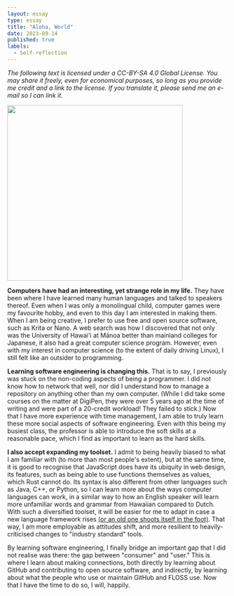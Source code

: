 ```yaml
---
layout: essay
type: essay
title: "Aloha, World"
date: 2023-09-14
published: true
labels:
  - Self-reflection
---
```

*The following text is licensed under a CC-BY-SA 4.0 Global License. You may share it freely, even for economical purposes, so long as you provide me credit and a link to the license. If you translate it, please send me an e-mail so I can link it.*

<img width="400px" class="rounded float-start pe-4" src="https://upload.wikimedia.org/wikipedia/commons/9/97/Shaka-toon.png">

**Computers have had an interesting, yet strange role in my life.** They have been where I have learned many human languages and talked to speakers thereof. Even when I was only a monolingual child, computer games were my favourite hobby, and even to this day I am interested in making them. When I am being creative, I prefer to use free and open source software, such as Krita or Nano. A web search was how I discovered that not only was the University of Hawai'i at Mānoa better than mainland colleges for Japanese, it also had a great computer science program. However, even with my interest in computer science (to the extent of daily driving Linux), I still felt like an outsider to programming. 

**Learning software engineering is changing this.** That is to say, I previously was stuck on the non-coding aspects of being a programmer. I did not know how to network that well, nor did I understand how to manage a repository on anything other than my own computer. (While I did take some courses on the matter at DigiPen, they were over 5 years ago at the time of writing and were part of a 20-credit workload! They failed to stick.) Now that I have more experience with time management, I am able to truly learn these more social aspects of software engineering. Even with this being my busiest class, the professor is able to introduce the soft skills at a reasonable pace, which I find as important to learn as the hard skills.

**I also accept expanding my toolset.** I admit to being heavily biased to what I am familiar with (to more than most people's extent), but at the same time, it is good to recognise that JavaScript does have its ubiquity in web design, its features, such as being able to use functions themselves as values, which Rust cannot do. Its syntax is also different from other languages such as Java, C++, or Python, so I can learn more about the ways computer languages can work, in a similar way to how an English speaker will learn more unfamiliar words and grammar from Hawaiian compared to Dutch. With such a diversified toolset, it will be easier for me to adapt in case a new language framework rises [(or an old one shoots itself in the foot)](https://www.bbc.com/news/newsbeat-66810296). That way, I am more employable as attitudes shift, and more resilient to heavily-criticised changes to "industry standard" tools.

By learning software engineering, I finally bridge an important gap that I did not realise was there: the gap between "consumer" and "user." This is where I learn about making connections, both directly by learning about GitHub and contributing to open source software, and indirectly, by learning about what the people who use or maintain GitHub and FLOSS use. Now that I have the time to do so, I will, happily.
